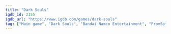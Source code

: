 ```yaml
---
title: "Dark Souls"
igdb_id: 2155
igdb_url: "https://www.igdb.com/games/dark-souls"
tag: ["Main game", "Dark Souls", "Bandai Namco Entertainment", "FromSoftware", "Role-playing (RPG)", "Adventure", "Single player", "Multiplayer", "Co-operative", "Third person", "Action", "Fantasy", "Sandbox"]
---
```

